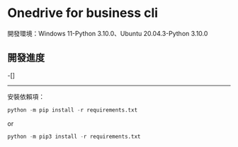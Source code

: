 Onedrive for business cli
============
  開發環境：Windows 11-Python 3.10.0、Ubuntu 20.04.3-Python 3.10.0

 開發進度
---
-[]

---
安裝依賴項：
```python
python -m pip install -r requirements.txt
```
or
```python
python -m pip3 install -r requirements.txt
```
